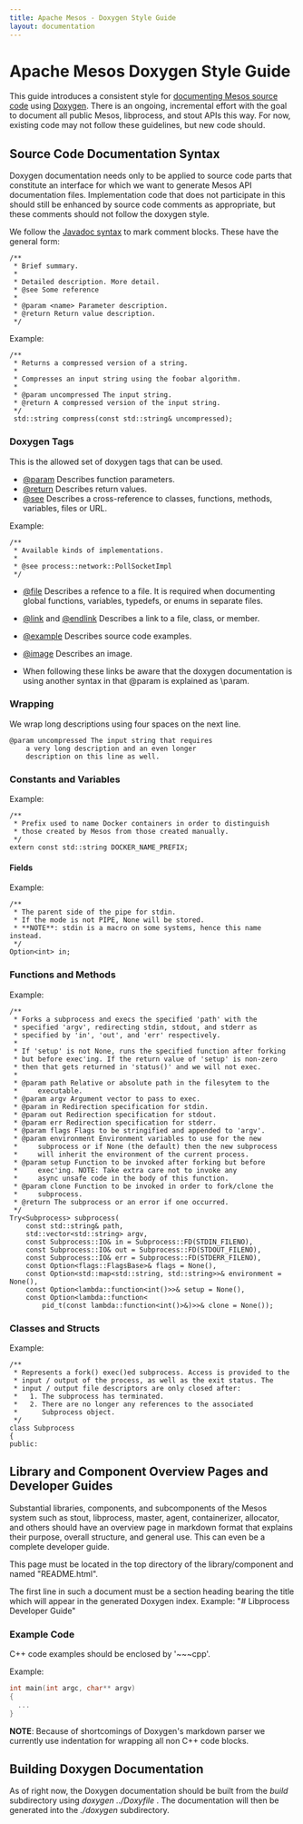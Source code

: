 ```yaml
---
title: Apache Mesos - Doxygen Style Guide
layout: documentation
---
```


# Apache Mesos Doxygen Style Guide

This guide introduces a consistent style
for [documenting Mesos source code](http://mesos.apache.org/api/latest/c++)
using [Doxygen](http://www.doxygen.org).
There is an ongoing, incremental effort with the goal to document all public Mesos, libprocess, and stout APIs this way.
For now, existing code may not follow these guidelines, but new code should.


## Source Code Documentation Syntax

Doxygen documentation needs only to be applied to source code parts that
constitute an interface for which we want to generate Mesos API documentation
files. Implementation code that does not participate in this should still be
enhanced by source code comments as appropriate, but these comments should not follow the doxygen style.

We follow the [Javadoc syntax](http://en.wikipedia.org/wiki/Javadoc) to mark comment blocks.
These have the general form:


<!-- NOTE: In order to show the comments as part of the code blocks in
this we must use indentation instead of fenced code blocks (i.e.,
~~~cpp) because doxygen will remove all of the comments and just
render the code. -->


    /**
     * Brief summary.
     *
     * Detailed description. More detail.
     * @see Some reference
     *
     * @param <name> Parameter description.
     * @return Return value description.
     */

Example:

    /**
     * Returns a compressed version of a string.
     *
     * Compresses an input string using the foobar algorithm.
     *
     * @param uncompressed The input string.
     * @return A compressed version of the input string.
     */
     std::string compress(const std::string& uncompressed);


### Doxygen Tags

This is the allowed set of doxygen tags that can be used.

 * [\@param](http://doxygen.org/manual/commands.html#cmdparam) Describes function parameters.
 * [\@return](http://doxygen.org/manual/commands.html#cmdreturn) Describes return values.
 * [\@see](http://doxygen.org/manual/commands.html#cmdsa) Describes a cross-reference to classes, functions, methods, variables, files or URL.

Example:

    /**
     * Available kinds of implementations.
     *
     * @see process::network::PollSocketImpl
     */

 * [\@file](http://doxygen.org/manual/commands.html#cmdfile) Describes a refence to a file. It is required when documenting global functions, variables, typedefs, or enums in separate files.
 * [\@link](http://doxygen.org/manual/commands.html#cmdlink) and [\@endlink](http://doxygen.org/manual/commands.html#cmdendlink) Describes a link to a file, class, or member.
 * [\@example](http://doxygen.org/manual/commands.html#cmdexample) Describes source code examples.
 * [\@image](http://doxygen.org/manual/commands.html#cmdimage) Describes an image.

 * When following these links be aware that the doxygen documentation is using another syntax in that \@param is explained as \\param.


### Wrapping

We wrap long descriptions using four spaces on the next line.

    @param uncompressed The input string that requires
        a very long description and an even longer
        description on this line as well.


### Constants and Variables

Example:

    /**
     * Prefix used to name Docker containers in order to distinguish
     * those created by Mesos from those created manually.
     */
    extern const std::string DOCKER_NAME_PREFIX;


#### Fields

Example:

    /**
     * The parent side of the pipe for stdin.
     * If the mode is not PIPE, None will be stored.
     * **NOTE**: stdin is a macro on some systems, hence this name instead.
     */
    Option<int> in;


### Functions and Methods

Example:

    /**
     * Forks a subprocess and execs the specified 'path' with the
     * specified 'argv', redirecting stdin, stdout, and stderr as
     * specified by 'in', 'out', and 'err' respectively.
     *
     * If 'setup' is not None, runs the specified function after forking
     * but before exec'ing. If the return value of 'setup' is non-zero
     * then that gets returned in 'status()' and we will not exec.
     *
     * @param path Relative or absolute path in the filesytem to the
     *     executable.
     * @param argv Argument vector to pass to exec.
     * @param in Redirection specification for stdin.
     * @param out Redirection specification for stdout.
     * @param err Redirection specification for stderr.
     * @param flags Flags to be stringified and appended to 'argv'.
     * @param environment Environment variables to use for the new
     *     subprocess or if None (the default) then the new subprocess
     *     will inherit the environment of the current process.
     * @param setup Function to be invoked after forking but before
     *     exec'ing. NOTE: Take extra care not to invoke any
     *     async unsafe code in the body of this function.
     * @param clone Function to be invoked in order to fork/clone the
     *     subprocess.
     * @return The subprocess or an error if one occurred.
     */
    Try<Subprocess> subprocess(
        const std::string& path,
        std::vector<std::string> argv,
        const Subprocess::IO& in = Subprocess::FD(STDIN_FILENO),
        const Subprocess::IO& out = Subprocess::FD(STDOUT_FILENO),
        const Subprocess::IO& err = Subprocess::FD(STDERR_FILENO),
        const Option<flags::FlagsBase>& flags = None(),
        const Option<std::map<std::string, std::string>>& environment = None(),
        const Option<lambda::function<int()>>& setup = None(),
        const Option<lambda::function<
            pid_t(const lambda::function<int()>&)>>& clone = None());


### Classes and Structs

Example:

    /**
     * Represents a fork() exec()ed subprocess. Access is provided to the
     * input / output of the process, as well as the exit status. The
     * input / output file descriptors are only closed after:
     *   1. The subprocess has terminated.
     *   2. There are no longer any references to the associated
     *      Subprocess object.
     */
    class Subprocess
    {
    public:


## Library and Component Overview Pages and Developer Guides

Substantial libraries, components, and subcomponents of the Mesos system such as
stout, libprocess, master, agent, containerizer, allocator, and others
should have an overview page in markdown format that explains their
purpose, overall structure, and general use. This can even be a complete developer guide.

This page must be located in the top directory of the library/component and named "README.html".

The first line in such a document must be a section heading bearing the title which will appear in the generated Doxygen index.
Example: "# Libprocess Developer Guide"

### Example Code

C++ code examples should be enclosed by '~~~cpp'.

Example:

~~~cpp
int main(int argc, char** argv)
{
  ...
}
~~~

**NOTE**: Because of shortcomings of Doxygen's markdown parser we currently use indentation for wrapping all non C++ code blocks.


## Building Doxygen Documentation

As of right now, the Doxygen documentation should be built from the *build* subdirectory using *doxygen ../Doxyfile* . The documentation will then be generated into the *./doxygen* subdirectory.
